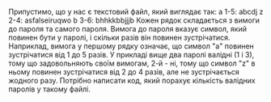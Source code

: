 Припустимо, що у нас є текстовий файл, який виглядає так:
a 1-5: abcdj
z 2-4: asfalseiruqwo
b 3-6: bhhkkbbjjjb
Кожен рядок складається з вимоги до пароля та самого пароля. Вимога до пароля вказує
символ, який повинен бути у паролі, і скільки разів він повинен зустрічатися. Наприклад,
вимога у першому рядку означає, що символ "a" повинен зустрічатися від 1 до 5 разів. У
прикладі вище два паролі валідні (1 і 3), тому що задовольняють своїм вимогам, 2-й - ні,
тому що символ "z" в ньому повинен зустрічатися від 2 до 4 разів, але не зустрічається
жодного разу.
Потрібно написати код, який порахує кількість валідних паролів у такому файлі.
